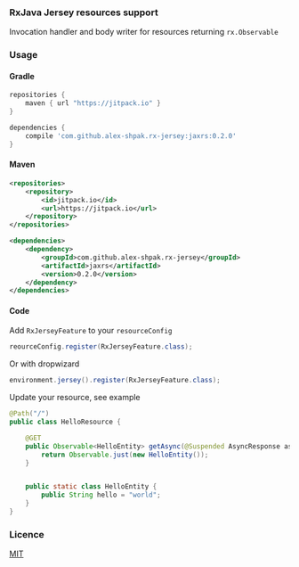 ### RxJava Jersey resources support
Invocation handler and body writer for resources returning `rx.Observable`

### Usage
#### Gradle
```groovy
repositories {
    maven { url "https://jitpack.io" }
}
```
```groovy
dependencies {
    compile 'com.github.alex-shpak.rx-jersey:jaxrs:0.2.0'
}
```

#### Maven
```xml
<repositories>
    <repository>
        <id>jitpack.io</id>
        <url>https://jitpack.io</url>
    </repository>
</repositories>
```
```xml
<dependencies>
    <dependency>
        <groupId>com.github.alex-shpak.rx-jersey</groupId>
        <artifactId>jaxrs</artifactId>
        <version>0.2.0</version>
    </dependency>
</dependencies>
```
#### Code
Add `RxJerseyFeature` to your `resourceConfig`
```java
reourceConfig.register(RxJerseyFeature.class);
```
Or with dropwizard
```java
environment.jersey().register(RxJerseyFeature.class);
```

Update your resource, see example
```java
@Path("/")
public class HelloResource {

    @GET
    public Observable<HelloEntity> getAsync(@Suspended AsyncResponse asyncResponse) {
        return Observable.just(new HelloEntity());
    }


    public static class HelloEntity {
        public String hello = "world";
    }
}
```

### Licence
[MIT](LICENCEюече)